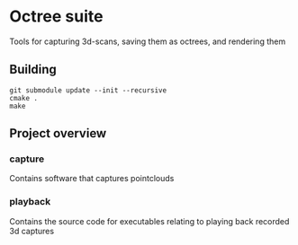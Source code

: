 # Octree suite

Tools for capturing 3d-scans, saving them as octrees, and rendering them

## Building

```
git submodule update --init --recursive
cmake .
make
```
## Project overview

### capture

Contains software that captures pointclouds

### playback

Contains the source code for executables relating to playing back recorded 3d captures
